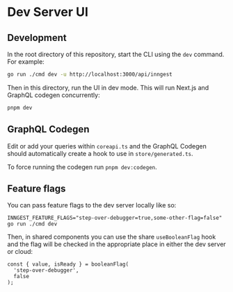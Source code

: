 # Dev Server UI

## Development

In the root directory of this repository, start the CLI using the `dev` command. For example:

```sh
go run ./cmd dev -u http://localhost:3000/api/inngest
```

Then in this directory, run the UI in dev mode. This will run Next.js and GraphQL codegen concurrently:

```sh
pnpm dev
```

## GraphQL Codegen

Edit or add your queries within `coreapi.ts` and the GraphQL Codegen should automatically create a hook to use in `store/generated.ts`.

To force running the codegen run `pnpm dev:codegen`.

## Feature flags

You can pass feature flags to the dev server locally like so:

```
INNGEST_FEATURE_FLAGS="step-over-debugger=true,some-other-flag=false" go run ./cmd dev
```

Then, in shared components you can use the share `useBooleanFlag` hook and the flag will be checked in the appropriate place in either the dev server or cloud:

```
const { value, isReady } = booleanFlag(
  'step-over-debugger',
  false
);
```
